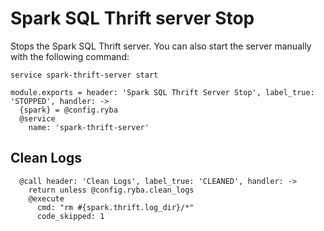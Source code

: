 
# Spark SQL Thrift server Stop

Stops the Spark SQL Thrift server. You can also start the server manually with the
following command:

```
service spark-thrift-server start
```

    module.exports = header: 'Spark SQL Thrift Server Stop', label_true: 'STOPPED', handler: ->
      {spark} = @config.ryba
      @service
        name: 'spark-thrift-server'

## Clean Logs

      @call header: 'Clean Logs', label_true: 'CLEANED', handler: ->
        return unless @config.ryba.clean_logs
        @execute
          cmd: "rm #{spark.thrift.log_dir}/*"
          code_skipped: 1
